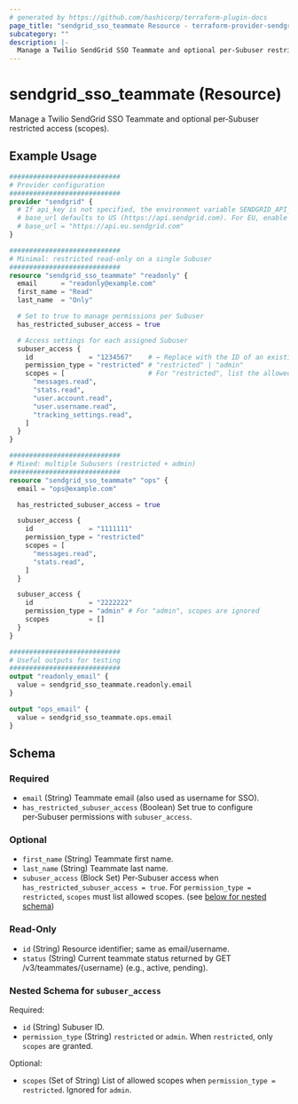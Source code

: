 ```yaml
---
# generated by https://github.com/hashicorp/terraform-plugin-docs
page_title: "sendgrid_sso_teammate Resource - terraform-provider-sendgrid"
subcategory: ""
description: |-
  Manage a Twilio SendGrid SSO Teammate and optional per‑Subuser restricted access (scopes).
---
```


# sendgrid_sso_teammate (Resource)

Manage a Twilio SendGrid SSO Teammate and optional per‑Subuser restricted access (scopes).

## Example Usage

```terraform
############################
# Provider configuration
############################
provider "sendgrid" {
  # If api_key is not specified, the environment variable SENDGRID_API_KEY is used
  # base_url defaults to US (https://api.sendgrid.com). For EU, enable the following:
  # base_url = "https://api.eu.sendgrid.com"
}

############################
# Minimal: restricted read‑only on a single Subuser
############################
resource "sendgrid_sso_teammate" "readonly" {
  email      = "readonly@example.com"
  first_name = "Read"
  last_name  = "Only"

  # Set to true to manage permissions per Subuser
  has_restricted_subuser_access = true

  # Access settings for each assigned Subuser
  subuser_access {
    id              = "1234567"    # ← Replace with the ID of an existing Subuser (as string)
    permission_type = "restricted" # "restricted" | "admin"
    scopes = [                     # For "restricted", list the allowed scopes
      "messages.read",
      "stats.read",
      "user.account.read",
      "user.username.read",
      "tracking_settings.read",
    ]
  }
}

############################
# Mixed: multiple Subusers (restricted + admin)
############################
resource "sendgrid_sso_teammate" "ops" {
  email = "ops@example.com"

  has_restricted_subuser_access = true

  subuser_access {
    id              = "1111111"
    permission_type = "restricted"
    scopes = [
      "messages.read",
      "stats.read",
    ]
  }

  subuser_access {
    id              = "2222222"
    permission_type = "admin" # For "admin", scopes are ignored
    scopes          = []
  }
}

############################
# Useful outputs for testing
############################
output "readonly_email" {
  value = sendgrid_sso_teammate.readonly.email
}

output "ops_email" {
  value = sendgrid_sso_teammate.ops.email
}
```

<!-- schema generated by tfplugindocs -->
## Schema

### Required

- `email` (String) Teammate email (also used as username for SSO).
- `has_restricted_subuser_access` (Boolean) Set true to configure per‑Subuser permissions with `subuser_access`.

### Optional

- `first_name` (String) Teammate first name.
- `last_name` (String) Teammate last name.
- `subuser_access` (Block Set) Per‑Subuser access when `has_restricted_subuser_access = true`. For `permission_type = restricted`, `scopes` must list allowed scopes. (see [below for nested schema](#nestedblock--subuser_access))

### Read-Only

- `id` (String) Resource identifier; same as email/username.
- `status` (String) Current teammate status returned by GET /v3/teammates/{username} (e.g., active, pending).

<a id="nestedblock--subuser_access"></a>
### Nested Schema for `subuser_access`

Required:

- `id` (String) Subuser ID.
- `permission_type` (String) `restricted` or `admin`. When `restricted`, only `scopes` are granted.

Optional:

- `scopes` (Set of String) List of allowed scopes when `permission_type = restricted`. Ignored for `admin`.
